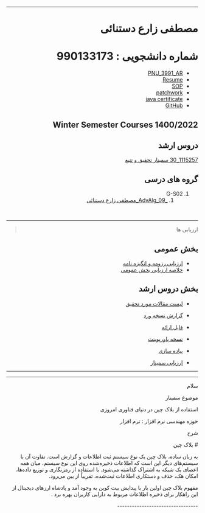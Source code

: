 <div dir="rtl">
  
  ---------

# مصطفی زارع دستنائی
# شماره دانشجویی : 990133173

- [PNU_3991_AR](https://github.com/mostafazare2008/PNU_3991_AR)
- [Resume](https://github.com/mostafazare2008/mostafazare2008.github.io.git) 
- [SOP](https://github.com/mostafazare2008/SOP.git)
- [patchwork](https://github.com/mostafazare2008/patchwork.git)
- [java certificate](https://github.com/mostafazare2008/PNU_3991_AR/blob/main/cert-1024-20425881.jpg)
- [GitHub](https://github.com/mostafazare2008)


## Winter Semester Courses 1400/2022

## دروس ارشد

[1115257_30 سمینار تحقیق و تتبع](https://github.com/mostafazare2008/seminar.git)

## گروه های درسی
1. G-S02
    1. [_AdvAlg_09_مصطفی زارع دستنائی](https://github.com/AliRazavi-edu/PNU_3991/tree/master/_MSc/AdvancedAlgorithms/1115025_01/09_%D9%85%D8%B5%D8%B7%D9%81%D9%8A%20%D8%B2%D8%A7%D8%B1%D8%B9%20%D8%AF%D8%B3%D8%AA%D9%86%D8%A7%D8%A6%D9%8A)
<br>

---------
> ارزیابی ها

## بخش عمومی
- [ارزیابی رزومه و انگیزه نامه](https://github.com/mostafazare2008/PNU_3991_AR/blob/main/_General/MZ_CV_CheckList_AR_3991.pdf)
- [خلاصه ارزیابی بخش عمومی](https://github.com/mostafazare2008/PNU_3991_AR/blob/main/_General/MZ_GeneralSection_CheckList_AR_3991.pdf)

## بخش دروس ارشد
- [لیست مقالات مورد تحقیق](https://github.com/mostafazare2008/seminar/tree/main/%D9%85%D8%B3%D8%AA%D9%86%D8%AF%D8%A7%D8%AA/Article)
- [گزارش نسخه ورد](https://github.com/mostafazare2008/seminar/blob/main/%D9%81%D9%86%D8%A7%D9%88%D8%B1%DB%8C%20%D8%A8%D9%84%D8%A7%DA%A9%20%DA%86%DB%8C%D9%86%20%D8%AF%D8%B1%20%D8%AF%D9%86%DB%8C%D8%A7%DB%8C%20%D8%A7%D9%85%D8%B1%D9%88%D8%B2%DB%8C.docx)
- [فایل ارائه](https://github.com/mostafazare2008/seminar/blob/main/%D9%81%D9%86%D8%A7%D9%88%D8%B1%DB%8C%20%D8%A8%D9%84%D8%A7%DA%A9%20%DA%86%DB%8C%D9%86%20%D8%AF%D8%B1%20%D8%AF%D9%86%DB%8C%D8%A7%DB%8C%20%D8%A7%D9%85%D8%B1%D9%88%D8%B2%DB%8C.pdf)
- [نسخه پاورپوینت](https://github.com/mostafazare2008/seminar/tree/main/%D9%85%D8%B3%D8%AA%D9%86%D8%AF%D8%A7%D8%AA/Powerpoint)

- [پیاده سازی]()

- [ارزیابی سمینار](https://github.com/mostafazare2008/seminar/blob/main/MK_Seminar_Scoring_AR_1400.pdf)

---------

----------------
<p align="right">سلام</p>
<p align="right">موضوع سمینار</p>
<p align="right">استفاده از بلاک چین در دنیای فناوری امروزی</p>
<p align="right">حوزه مهندسی نرم افزار : ترم افزار</p>
<p align="right">شرح</p>
<p align="right"># بلاک چین

به زبان ساده، بلاک چین یک نوع سیستم ثبت اطلاعات و گزارش است. تفاوت آن با سیستم‌های دیگر این است که اطلاعات ذخیره‌شده روی این نوع سیستم، میان همه اعضای یک شبکه به اشتراک گذاشته می‌شود. با استفاده از رمزنگاری و توزیع داده‌ها، امکان هک، حذف و دستکاری اطلاعات ثبت‌شده، تقریباً از بین می‌رود.

مفهوم بلاک چین اولین بار با پیدایش بیت کوین به وجود آمد و پادشاه ارزهای دیجیتال از این راهکار برای ذخیره اطلاعات مربوط به دارایی کاربران بهره برد
.
</p>
---------------------------------

 
